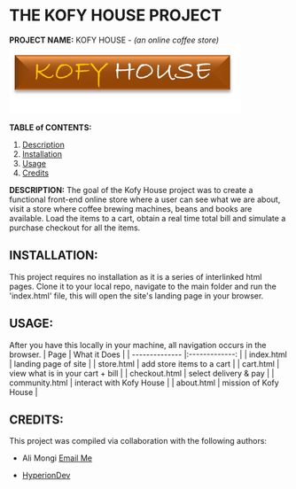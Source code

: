# THE KOFY HOUSE PROJECT

**PROJECT NAME:** KOFY HOUSE - *(an online coffee store)*
![logo](https://github.com/alialfa/online-store__kofy-house/blob/master/images/khlogo.png "Logo")

**TABLE of CONTENTS:** 
1. [Description](#description)
2. [Installation](#installation)
3. [Usage](#usage)
4. [Credits](#credits)

**DESCRIPTION:** 
The goal of the Kofy House project was to create a functional front-end online store where a user can see what we are about, visit a store where coffee brewing machines, beans and books are available. Load the items to a cart, obtain a real time total bill and simulate a purchase checkout for all the items.  

## INSTALLATION:
This project requires no installation as it is a series of interlinked html pages.
Clone it to your local repo, navigate to the main folder and run the 'index.html' file, this will open the site's landing page in your browser. 

## USAGE:
After you have this locally in your machine, all navigation occurs in the browser.
| Page           | What it Does                     |
| -------------- |:-------------:                   |
| index.html     | landing page of site             |
| store.html     | add store items to a cart        |
| cart.html      | view what is in your cart + bill |
| checkout.html  | select delivery & pay            |
| community.html | interact with Kofy House         |
| about.html     | mission of Kofy House            |
## CREDITS: 
This project was compiled via collaboration with the following authors: 
- Ali Mongi [Email Me](mailto:alphan.mongi@gmail.com)
* [HyperionDev](https://www.hyperiondev.com/) 